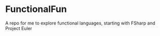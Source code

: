 # FunctionalFun

A repo for me to explore functional languages, starting with FSharp and Project Euler